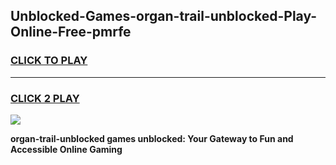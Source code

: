 
## Unblocked-Games-organ-trail-unblocked-Play-Online-Free-pmrfe
<h3>
<a href="https://premium76.site?title=organ-trail-unblocked&ref=26A">CLICK TO PLAY</a></h3>
<hr>

<h3>
<a href="https://premium76.site?title=organ-trail-unblocked&ref=26A">CLICK 2 PLAY</a>
  
</h3>

<a href="https://premium76.site?title=organ-trail-unblocked&ref=26A"><img src="https://clearcache.store/games.png"></a>


**organ-trail-unblocked games unblocked: Your Gateway to Fun and Accessible Online Gaming**
